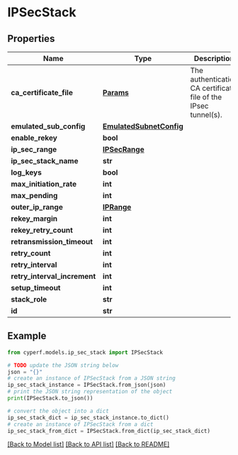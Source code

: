 # IPSecStack


## Properties

Name | Type | Description | Notes
------------ | ------------- | ------------- | -------------
**ca_certificate_file** | [**Params**](Params.md) | The authentication CA certificate file of the IPsec tunnel(s). | [optional] 
**emulated_sub_config** | [**EmulatedSubnetConfig**](EmulatedSubnetConfig.md) |  | [optional] 
**enable_rekey** | **bool** |  | 
**ip_sec_range** | [**IPSecRange**](IPSecRange.md) |  | [optional] 
**ip_sec_stack_name** | **str** |  | 
**log_keys** | **bool** |  | 
**max_initiation_rate** | **int** |  | 
**max_pending** | **int** |  | 
**outer_ip_range** | [**IPRange**](IPRange.md) |  | [optional] 
**rekey_margin** | **int** |  | 
**rekey_retry_count** | **int** |  | 
**retransmission_timeout** | **int** |  | 
**retry_count** | **int** |  | 
**retry_interval** | **int** |  | 
**retry_interval_increment** | **int** |  | [optional] 
**setup_timeout** | **int** |  | 
**stack_role** | **str** |  | 
**id** | **str** |  | 

## Example

```python
from cyperf.models.ip_sec_stack import IPSecStack

# TODO update the JSON string below
json = "{}"
# create an instance of IPSecStack from a JSON string
ip_sec_stack_instance = IPSecStack.from_json(json)
# print the JSON string representation of the object
print(IPSecStack.to_json())

# convert the object into a dict
ip_sec_stack_dict = ip_sec_stack_instance.to_dict()
# create an instance of IPSecStack from a dict
ip_sec_stack_from_dict = IPSecStack.from_dict(ip_sec_stack_dict)
```
[[Back to Model list]](../README.md#documentation-for-models) [[Back to API list]](../README.md#documentation-for-api-endpoints) [[Back to README]](../README.md)


